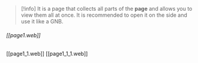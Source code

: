 
> [!info]
> It is a page that collects all parts of the **page** and allows you to view them all at once. It is recommended to open it on the side and use it like a GNB.
###### [[page1.web]]
[[page1_1.web]]
	[[page1_1_1.web]]
